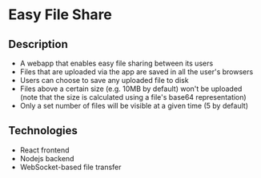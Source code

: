 # Easy File Share

## Description

- A webapp that enables easy file sharing between its users
- Files that are uploaded via the app are saved in all the user's browsers
- Users can choose to save any uploaded file to disk
- Files above a certain size (e.g. 10MB by default) won't be uploaded (note that the size is calculated using a file's base64 representation)
- Only a set number of files will be visible at a given time (5 by default)

## Technologies

- React frontend
- Nodejs backend
- WebSocket-based file transfer
